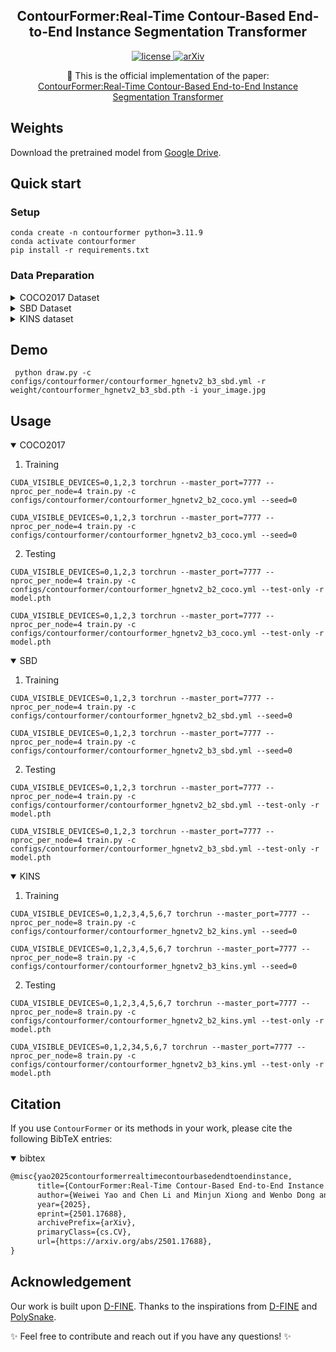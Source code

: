 

<h2 align="center">
  ContourFormer:Real-Time Contour-Based End-to-End Instance Segmentation Transformer
</h2>


<p align="center">
    <a href="https://github.com/talebolano/Contourformer/blob/master/LICENSE">
        <img alt="license" src="https://img.shields.io/badge/LICENSE-Apache%202.0-blue">
    </a>
    <a href="https://arxiv.org/abs/2501.17688">
        <img alt="arXiv" src="https://img.shields.io/badge/arXiv-2501.17688-red">
    </a>
    <!-- <a href="https://github.com/talebolano/Contourformer">
        <img alt="stars" src="https://img.shields.io/github/stars/talebolano/Contourformer">
    </a> -->
</p>

<p align="center">
    📄 This is the official implementation of the paper:
    <br>
    <a href="https://arxiv.org/abs/2501.17688">ContourFormer:Real-Time Contour-Based End-to-End Instance Segmentation Transformer</a>
</p>

<!-- ## 🚀 Updates
- [x] **\[2025.02.04\]** Release ContourFormer series. -->

## Weights
Download the pretrained model from [Google Drive](https://drive.google.com/drive/folders/1w3RYsNJD8v5ax_4ymDYxPBk5hdeUGdpH?usp=drive_link).

## Quick start

### Setup

```shell
conda create -n contourformer python=3.11.9
conda activate contourformer
pip install -r requirements.txt
```


### Data Preparation

<details>
<summary> COCO2017 Dataset </summary>

1. Download COCO2017 from [OpenDataLab](https://opendatalab.com/OpenDataLab/COCO_2017) or [COCO](https://cocodataset.org/#download).
2. Modify paths in [coco_poly_detection.yml](./configs/dataset/coco_poly_detection.yml)

    ```yaml
    train_dataloader:
        img_folder: /data/COCO2017/train2017/
        ann_file: /data/COCO2017/annotations/instances_train2017.json
    val_dataloader:
        img_folder: /data/COCO2017/val2017/
        ann_file: /data/COCO2017/annotations/instances_val2017.json
    ```

</details>

<details>
<summary> SBD Dataset </summary>

1. Download COCO format SBD Dataset from [here](https://drive.google.com/file/d/12EW4frUd9wL95gjUQek9U1_BRDrGsy2Y/view?usp=sharing).

2. Modify paths in [sbd_poly_detection.yml](./configs/dataset/sbd_poly_detection.yml)

    ```yaml
    train_dataloader:
        img_folder: /data/sbd/img/
        ann_file: /data/sbd/annotations/sbd_train_instance.json
    val_dataloader:
        img_folder: /data/sbd/img/
        ann_file: /data/sbd/annotations/sbd_trainval_instance.json
    ```

</details>

<details>
<summary>KINS dataset</summary>

1. Download the Kitti dataset from the official [website](http://www.cvlibs.net/download.php?file=data_object_image_2.zip).

2. Download the annotation file instances_train.json and instances_val.json from [KINS](https://github.com/qqlu/Amodal-Instance-Segmentation-through-KINS-Dataset).

3. Organize the dataset as the following structure:
    ```
    ├── /path/to/kitti
    │   ├── testing
    │   │   ├── image_2
    │   │   ├── instances_val.json
    │   ├── training
    │   │   ├── image_2
    │   │   ├── instances_train.json
    ```

4. Modify paths in [kins_poly_detection.yml](./configs/dataset/kins_poly_detection.yml)
    ```yaml
    train_dataloader:
        img_folder: /data/kins_dataset/training/image_2/
        ann_file: /data/kins_dataset/training/instances_train.json
    val_dataloader:
        img_folder: /data/kins_dataset/testing/image_2/
        ann_file: /data/kins_dataset/testing/instances_val.json
    ```


</details>

## Demo

```
 python draw.py -c configs/contourformer/contourformer_hgnetv2_b3_sbd.yml -r weight/contourformer_hgnetv2_b3_sbd.pth -i your_image.jpg
```

## Usage
<details open>
<summary> COCO2017 </summary>

<!-- <summary>1. Training </summary> -->
1. Training
```shell
CUDA_VISIBLE_DEVICES=0,1,2,3 torchrun --master_port=7777 --nproc_per_node=4 train.py -c configs/contourformer/contourformer_hgnetv2_b2_coco.yml --seed=0
```

```shell
CUDA_VISIBLE_DEVICES=0,1,2,3 torchrun --master_port=7777 --nproc_per_node=4 train.py -c configs/contourformer/contourformer_hgnetv2_b3_coco.yml --seed=0
```

<!-- <summary>2. Testing </summary> -->
2. Testing
```shell
CUDA_VISIBLE_DEVICES=0,1,2,3 torchrun --master_port=7777 --nproc_per_node=4 train.py -c configs/contourformer/contourformer_hgnetv2_b2_coco.yml --test-only -r model.pth
```

```shell
CUDA_VISIBLE_DEVICES=0,1,2,3 torchrun --master_port=7777 --nproc_per_node=4 train.py -c configs/contourformer/contourformer_hgnetv2_b3_coco.yml --test-only -r model.pth
```
</details>

<details open>
<summary> SBD </summary>

<!-- <summary>1. Training </summary> -->
1. Training
```shell
CUDA_VISIBLE_DEVICES=0,1,2,3 torchrun --master_port=7777 --nproc_per_node=4 train.py -c configs/contourformer/contourformer_hgnetv2_b2_sbd.yml --seed=0
```

```shell
CUDA_VISIBLE_DEVICES=0,1,2,3 torchrun --master_port=7777 --nproc_per_node=4 train.py -c configs/contourformer/contourformer_hgnetv2_b3_sbd.yml --seed=0
```

<!-- <summary>2. Testing </summary> -->
2. Testing
```shell
CUDA_VISIBLE_DEVICES=0,1,2,3 torchrun --master_port=7777 --nproc_per_node=4 train.py -c configs/contourformer/contourformer_hgnetv2_b2_sbd.yml --test-only -r model.pth
```

```shell
CUDA_VISIBLE_DEVICES=0,1,2,3 torchrun --master_port=7777 --nproc_per_node=4 train.py -c configs/contourformer/contourformer_hgnetv2_b3_sbd.yml --test-only -r model.pth
```
</details>


<details open>
<summary> KINS </summary>

<!-- <summary>1. Training </summary> -->
1. Training
```shell
CUDA_VISIBLE_DEVICES=0,1,2,3,4,5,6,7 torchrun --master_port=7777 --nproc_per_node=8 train.py -c configs/contourformer/contourformer_hgnetv2_b2_kins.yml --seed=0
```

```shell
CUDA_VISIBLE_DEVICES=0,1,2,3,4,5,6,7 torchrun --master_port=7777 --nproc_per_node=8 train.py -c configs/contourformer/contourformer_hgnetv2_b3_kins.yml --seed=0
```

<!-- <summary>2. Testing </summary> -->
2. Testing
```shell
CUDA_VISIBLE_DEVICES=0,1,2,3,4,5,6,7 torchrun --master_port=7777 --nproc_per_node=8 train.py -c configs/contourformer/contourformer_hgnetv2_b2_kins.yml --test-only -r model.pth
```

```shell
CUDA_VISIBLE_DEVICES=0,1,2,34,5,6,7 torchrun --master_port=7777 --nproc_per_node=8 train.py -c configs/contourformer/contourformer_hgnetv2_b3_kins.yml --test-only -r model.pth
```
</details>



## Citation
If you use `ContourFormer` or its methods in your work, please cite the following BibTeX entries:
<details open>
<summary> bibtex </summary>

```latex
@misc{yao2025contourformerrealtimecontourbasedendtoendinstance,
      title={ContourFormer:Real-Time Contour-Based End-to-End Instance Segmentation Transformer}, 
      author={Weiwei Yao and Chen Li and Minjun Xiong and Wenbo Dong and Hao Chen and Xiong Xiao},
      year={2025},
      eprint={2501.17688},
      archivePrefix={arXiv},
      primaryClass={cs.CV},
      url={https://arxiv.org/abs/2501.17688}, 
}
```
</details>

## Acknowledgement
Our work is built upon [D-FINE](https://github.com/Peterande/D-FINE).
Thanks to the inspirations from [D-FINE](https://github.com/Peterande/D-FINE) and [PolySnake](https://github.com/fh2019ustc/PolySnake).

✨ Feel free to contribute and reach out if you have any questions! ✨
